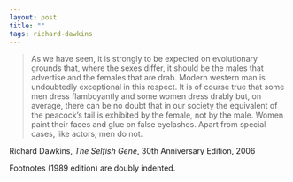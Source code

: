 ```yaml
---
layout: post
title: ""
tags: richard-dawkins
---
```


> As we have seen, it is strongly to be expected on evolutionary grounds that, where the sexes differ, it should be the males that advertise and the females that are drab. Modern western man is undoubtedly exceptional in this respect. It is of course true that some men dress flamboyantly and some women dress drably but, on average, there can be no doubt that in our society the equivalent of the peacock’s tail is exhibited by the female, not by the male. Women paint their faces and glue on false eyelashes. Apart from special cases, like actors, men do not.

Richard Dawkins, _The Selfish Gene_, 30th Anniversary Edition, 2006

Footnotes (1989 edition) are doubly indented.